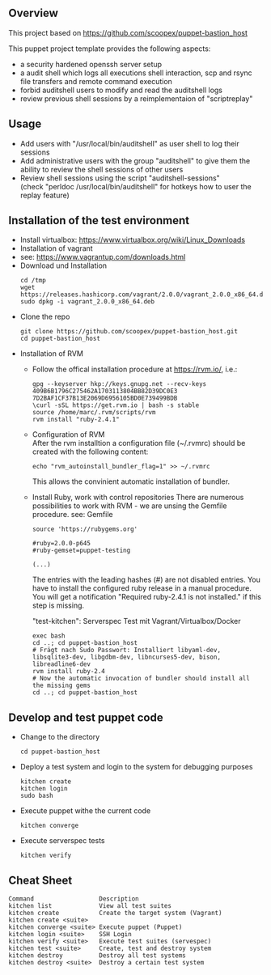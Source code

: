 Overview
--------

This project based on https://github.com/scoopex/puppet-bastion_host

This puppet project template provides the following aspects:

  * a security hardened openssh server setup
  * a audit shell which logs all executions shell interaction, scp and rsync file transfers and remote command execution
  * forbid auditshell users to modify and read the auditshell logs
  * review previous shell sessions by a reimplementaion of "scriptreplay"

Usage
-----

  * Add users with "/usr/local/bin/auditshell" as user shell to log their sessions
  * Add administrative users with the group "auditshell" to give them the ability to review the shell sessions of other users
  * Review shell sessions using the script "auditshell-sessions"<BR>
    (check "perldoc /usr/local/bin/auditshell" for hotkeys how to user the replay feature)
 

Installation of the test environment
------------------------------------

  * Install virtualbox: https://www.virtualbox.org/wiki/Linux_Downloads
  * Installation of vagrant
   * see: https://www.vagrantup.com/downloads.html
   * Download und Installation
     ```
     cd /tmp
     wget https://releases.hashicorp.com/vagrant/2.0.0/vagrant_2.0.0_x86_64.deb
     sudo dpkg -i vagrant_2.0.0_x86_64.deb
     ```
  * Clone the repo
    ```
    git clone https://github.com/scoopex/puppet-bastion_host.git
    cd puppet-bastion_host
    ```
  * Installation of RVM
     * Follow the offical installation procedure at https://rvm.io/, i.e.:
       ```
       gpg --keyserver hkp://keys.gnupg.net --recv-keys 409B6B1796C275462A1703113804BB82D39DC0E3 7D2BAF1CF37B13E2069D6956105BD0E739499BDB
       \curl -sSL https://get.rvm.io | bash -s stable
       source /home/marc/.rvm/scripts/rvm
       rvm install "ruby-2.4.1"
       ```
     * Configuration of RVM<br>
       After the rvm installtion a configuration file (~/.rvmrc) should be created with the following content:
       ```
       echo "rvm_autoinstall_bundler_flag=1" >> ~/.rvmrc
       ```
       This allows the convinient automatic installation of bundler.

     * Install Ruby, work with control repositories
       There are numerous possibilities to work with RVM - we are unsing the Gemfile procedure.
       see: Gemfile
       ```
       source 'https://rubygems.org'

       #ruby=2.0.0-p645
       #ruby-gemset=puppet-testing

       (...)
       ```
       The entries with the leading hashes (#) are not disabled entries. You have to install the configured ruby release in a manual procedure.
       You will get a notification "Required ruby-2.4.1 is not installed." if this step is missing.

       "test-kitchen": Serverspec Test mit Vagrant/Virtualbox/Docker
       ```
       exec bash
       cd ..; cd puppet-bastion_host
       # Frägt nach Sudo Passwort: Installiert libyaml-dev, libsqlite3-dev, libgdbm-dev, libncurses5-dev, bison, libreadline6-dev
       rvm install ruby-2.4
       # Now the automatic invocation of bundler should install all the missing gems
       cd ..; cd puppet-bastion_host
       ```

Develop and test puppet code
-------------------------------

 * Change to the directory
   ```
   cd puppet-bastion_host
   ```
 * Deploy a test system and login to the system for debugging purposes
   ```
   kitchen create
   kitchen login
   sudo bash
   ```
 * Execute puppet withe the current code
   ```
   kitchen converge
   ```
 * Execute serverspec tests
   ```
   kitchen verify
   ```


Cheat Sheet
-----------

  ```
  Command                  Description
  kitchen list             View all test suites
  kitchen create           Create the target system (Vagrant)
  kitchen create <suite>
  kitchen converge <suite> Execute puppet (Puppet)
  kitchen login <suite>    SSH Login
  kitchen verify <suite>   Execute test suites (servespec)
  kitchen test <suite>     Create, test and destroy system
  kitchen destroy          Destroy all test systems
  kitchen destroy <suite>  Destroy a certain test system
  ```

